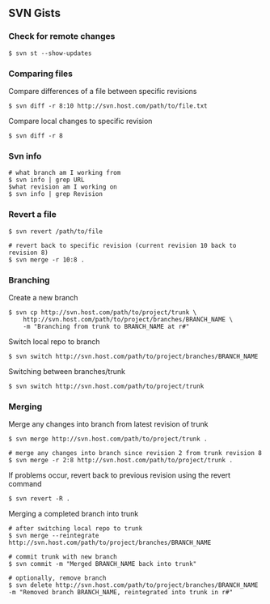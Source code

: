## SVN Gists

### Check for remote changes

    $ svn st --show-updates

### Comparing files

Compare differences of a file between specific revisions

    $ svn diff -r 8:10 http://svn.host.com/path/to/file.txt

Compare local changes to specific revision

    $ svn diff -r 8

### Svn info

    # what branch am I working from
    $ svn info | grep URL
    $what revision am I working on
    $ svn info | grep Revision

### Revert a file

    $ svn revert /path/to/file

    # revert back to specific revision (current revision 10 back to revision 8)
    $ svn merge -r 10:8 .

### Branching

Create a new branch

    $ svn cp http://svn.host.com/path/to/project/trunk \
        http://svn.host.com/path/to/project/branches/BRANCH_NAME \
        -m "Branching from trunk to BRANCH_NAME at r#"

Switch local repo to branch

    $ svn switch http://svn.host.com/path/to/project/branches/BRANCH_NAME

Switching between branches/trunk

    $ svn switch http://svn.host.com/path/to/project/trunk

### Merging

Merge any changes into branch from latest revision of trunk

    $ svn merge http://svn.host.com/path/to/project/trunk .

    # merge any changes into branch since revision 2 from trunk revision 8
    $ svn merge -r 2:8 http://svn.host.com/path/to/project/trunk .

If problems occur, revert back to previous revision using the revert command

    $ svn revert -R .

Merging a completed branch into trunk

    # after switching local repo to trunk
    $ svn merge --reintegrate http://svn.host.com/path/to/project/branches/BRANCH_NAME

    # commit trunk with new branch
    $ svn commit -m "Merged BRANCH_NAME back into trunk"

    # optionally, remove branch
    $ svn delete http://svn.host.com/path/to/project/branches/BRANCH_NAME -m "Removed branch BRANCH_NAME, reintegrated into trunk in r#"